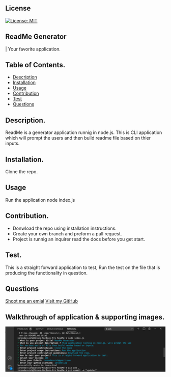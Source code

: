 
  ## License
  [![License: MIT](https://img.shields.io/badge/License-MIT-yellow.svg)](https://opensource.org/licenses/MIT)

  ## ReadMe Generator
  | Your favorite application.

  ## Table of Contents.
  - [Description](#Description)
  - [Installation](#installation)
  - [Usage](#Usage)
  - [Contribution](#Contribution)
  - [Test](#Test)
  - [Questions](#Questions)
   

  ## Description.
  ReadMe is a generator application runnig in node.js. This is CLI application which will prompt the users and then build readme file based on thier inputs.

  ## Installation.
  Clone the repo.

  ## Usage
  Run the application node index.js

  ## Contribution.
  * Donwload the repo using installation instructions. 
  * Create your own branch and preform a pull request. 
  * Project is runnig an inquirer read the docs before you get start.


  ## Test.
  This is a straight forward application to test, Run the test on the file that is producing the functionality in question.


  ## Questions
  [Shoot me an emial](ibramdarwish@gmail.com)
  [Visit my GitHub](https://github.com/ibramelias)


  ## Walkthrough of application & supporting images.
  ![](img/Screen%20Shot%202020-11-11%20at%208.17.26%20PM.png)

  